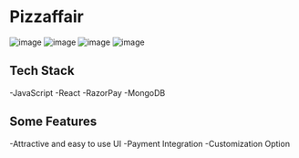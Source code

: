 # Pizzaffair

![image](https://user-images.githubusercontent.com/88723277/205635564-1225d25a-467d-4ce2-8cea-7796509277c4.png)
![image](https://user-images.githubusercontent.com/88723277/205635564-1225d25a-467d-4ce2-8cea-7796509277c4.png)
![image](https://user-images.githubusercontent.com/88723277/205635564-1225d25a-467d-4ce2-8cea-7796509277c4.png)
![image](https://user-images.githubusercontent.com/88723277/205635564-1225d25a-467d-4ce2-8cea-7796509277c4.png)

## Tech Stack

-JavaScript
-React
-RazorPay
-MongoDB

## Some Features

-Attractive and easy to use UI
-Payment Integration
-Customization Option
